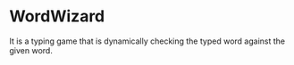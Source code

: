 # WordWizard
It is a typing game that is dynamically checking the typed word against the given word.
